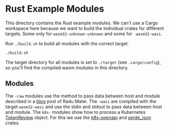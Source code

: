 # Rust Example Modules
This directory contains the Rust example modules.
We can't use a Cargo workspace here because we want to build the individual crates for different targets.
Some only for `wasm32-unknown-unknown` and some for ` wasm32-wasi`.

Run `./build.sh` to build all modules with the correct target.
```
./build.sh
```

The target directory for all modules is set to `./target` (see `.cargo/config`), so you'll find the compiled wasm modules in this directory.

## Modules
The `-raw` modules use the method to pass data between host and module described in a [blog](https://radu-matei.com/blog/practical-guide-to-wasm-memory/) post of Radu Matei.
The `-wasi` are compiled with the target `wasm32-wasi` and use the stdin and stdout to pass data between host and module.
The `k8s-` modules show how to process a Kubernetes [TokenReview](https://pkg.go.dev/k8s.io/api/authentication/v1#TokenReview) object.
For this we use the [k8s-openapi](https://crates.io/crates/k8s-openapi) and [serde_json](https://crates.io/crates/serde_json) crates.
